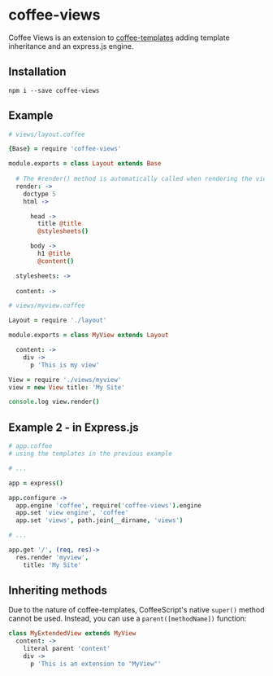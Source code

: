 coffee-views
============

Coffee Views is an extension to [coffee-templates](https://github.com/mikesmullin/coffee-templates) adding template inheritance and an express.js engine.

Installation
------------

`npm i --save coffee-views`

Example
-------

```coffee
# views/layout.coffee

{Base} = require 'coffee-views'

module.exports = class Layout extends Base
  
  # The #render() method is automatically called when rendering the view
  render: ->
    doctype 5
    html ->

      head ->
        title @title
        @stylesheets()

      body ->
        h1 @title
        @content()

  stylesheets: ->
  
  content: ->
```

```coffee
# views/myview.coffee

Layout = require './layout'

module.exports = class MyView extends Layout

  content: ->
    div ->
      p 'This is my view'
```

```coffee
View = require './views/myview'
view = new View title: 'My Site'

console.log view.render()
```

Example 2 - in Express.js
-------------------------

```coffee
# app.coffee
# using the templates in the previous example

# ...

app = express()

app.configure ->
  app.engine 'coffee', require('coffee-views').engine
  app.set 'view engine', 'coffee'
  app.set 'views', path.join(__dirname, 'views')

# ...

app.get '/', (req, res)->
  res.render 'myview',
    title: 'My Site'
```

Inheriting methods
------------------

Due to the nature of coffee-templates, CoffeeScript's native `super()` method cannot be used. Instead, you can use a `parent([methodName])` function:

```coffee
class MyExtendedView extends MyView
  content: ->
    literal parent 'content'
    div ->
      p 'This is an extension to "MyView"'
```

